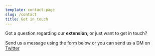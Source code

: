 ```yaml
---
template: contact-page
slug: /contact
title: Get in touch
---
```

Got a  question regarding our **extension**, or just want to get in touch?

Send us a message using the form below or you can send us a DM on [Twitter](https://twitter.com/stackrole)
